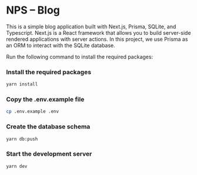 # NPS – Blog

This is a simple blog application built with Next.js, Prisma, SQLite, and Typescript.
Next.js is a React framework that allows you to build server-side rendered applications with server actions.
In this project, we use Prisma as an ORM to interact with the SQLite database.

Run the following command to install the required packages:

### Install the required packages

```bash
yarn install
```

### Copy the .env.example file

```bash
cp .env.example .env
```

### Create the database schema

```bash
yarn db:push
```

### Start the development server

```bash
yarn dev
```
